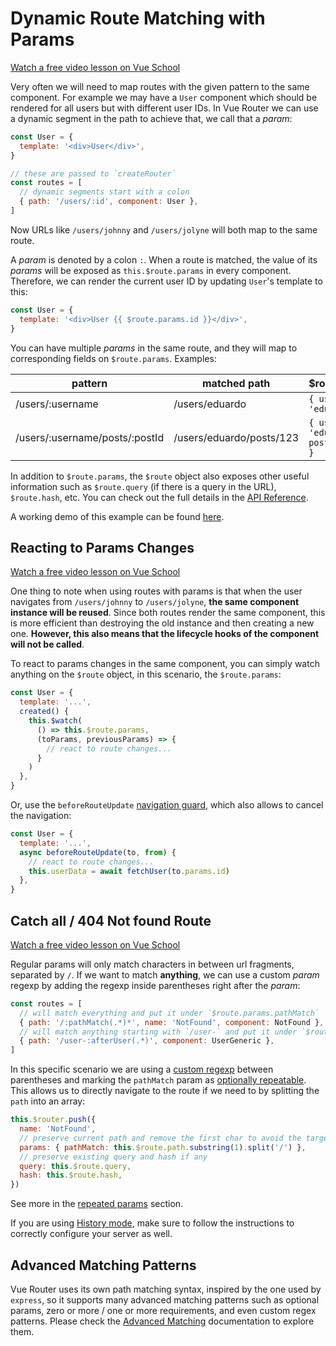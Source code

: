 # Dynamic Route Matching with Params

<div class="vueschool"><a href="https://vueschool.io/lessons/dynamic-routes?friend=vuerouter" target="_blank" rel="sponsored noopener" title="Learn about dynamic route matching with params">Watch a free video lesson on Vue School</a></div>

Very often we will need to map routes with the given pattern to the same component. For example we may have a `User` component which should be rendered for all users but with different user IDs. In Vue Router we can use a dynamic segment in the path to achieve that, we call that a _param_:

```js
const User = {
  template: '<div>User</div>',
}

// these are passed to `createRouter`
const routes = [
  // dynamic segments start with a colon
  { path: '/users/:id', component: User },
]
```

Now URLs like `/users/johnny` and `/users/jolyne` will both map to the same route.

A _param_ is denoted by a colon `:`. When a route is matched, the value of its _params_ will be exposed as `this.$route.params` in every component. Therefore, we can render the current user ID by updating `User`'s template to this:

```js
const User = {
  template: '<div>User {{ $route.params.id }}</div>',
}
```

You can have multiple _params_ in the same route, and they will map to corresponding fields on `$route.params`. Examples:

| pattern                        | matched path             | \$route.params                           |
| ------------------------------ | ------------------------ | ---------------------------------------- |
| /users/:username               | /users/eduardo           | `{ username: 'eduardo' }`                |
| /users/:username/posts/:postId | /users/eduardo/posts/123 | `{ username: 'eduardo', postId: '123' }` |

In addition to `$route.params`, the `$route` object also exposes other useful information such as `$route.query` (if there is a query in the URL), `$route.hash`, etc. You can check out the full details in the [API Reference](../../api/#routelocationnormalized).

A working demo of this example can be found [here](https://codesandbox.io/s/route-params-vue-router-examples-mlb14?from-embed&initialpath=%2Fusers%2Feduardo%2Fposts%2F1).

<!-- <iframe
  src="https://codesandbox.io/embed//route-params-vue-router-examples-mlb14?fontsize=14&theme=light&view=preview&initialpath=%2Fusers%2Feduardo%2Fposts%2F1"
  style="width:100%; height:500px; border:0; border-radius: 4px; overflow:hidden;"
  title="Route Params example"
  allow="accelerometer; ambient-light-sensor; camera; encrypted-media; geolocation; gyroscope; hid; microphone; midi; payment; usb; vr; xr-spatial-tracking"
  sandbox="allow-forms allow-modals allow-popups allow-presentation allow-same-origin allow-scripts"
></iframe> -->

## Reacting to Params Changes

<div class="vueschool"><a href="https://vueschool.io/lessons/reacting-to-param-changes?friend=vuerouter" target="_blank" rel="sponsored noopener" title="Learn how to react to param changes">Watch a free video lesson on Vue School</a></div>

One thing to note when using routes with params is that when the user navigates from `/users/johnny` to `/users/jolyne`, **the same component instance will be reused**. Since both routes render the same component, this is more efficient than destroying the old instance and then creating a new one. **However, this also means that the lifecycle hooks of the component will not be called**.

To react to params changes in the same component, you can simply watch anything on the `$route` object, in this scenario, the `$route.params`:

```js
const User = {
  template: '...',
  created() {
    this.$watch(
      () => this.$route.params,
      (toParams, previousParams) => {
        // react to route changes...
      }
    )
  },
}
```

Or, use the `beforeRouteUpdate` [navigation guard](../advanced/navigation-guards.md), which also allows to cancel the navigation:

```js
const User = {
  template: '...',
  async beforeRouteUpdate(to, from) {
    // react to route changes...
    this.userData = await fetchUser(to.params.id)
  },
}
```

## Catch all / 404 Not found Route

<div class="vueschool"><a href="https://vueschool.io/lessons/404-not-found-page?friend=vuerouter" target="_blank" rel="sponsored noopener" title="Learn how to make a catch all/404 not found route">Watch a free video lesson on Vue School</a></div>

Regular params will only match characters in between url fragments, separated by `/`. If we want to match **anything**, we can use a custom _param_ regexp by adding the regexp inside parentheses right after the _param_:

```js
const routes = [
  // will match everything and put it under `$route.params.pathMatch`
  { path: '/:pathMatch(.*)*', name: 'NotFound', component: NotFound },
  // will match anything starting with `/user-` and put it under `$route.params.afterUser`
  { path: '/user-:afterUser(.*)', component: UserGeneric },
]
```

In this specific scenario we are using a [custom regexp](./route-matching-syntax.md#custom-regexp-in-params) between parentheses and marking the `pathMatch` param as [optionally repeatable](./route-matching-syntax.md#optional-parameters). This allows us to directly navigate to the route if we need to by splitting the `path` into an array:

```js
this.$router.push({
  name: 'NotFound',
  // preserve current path and remove the first char to avoid the target URL starting with `//`
  params: { pathMatch: this.$route.path.substring(1).split('/') },
  // preserve existing query and hash if any
  query: this.$route.query,
  hash: this.$route.hash,
})
```

See more in the [repeated params](./route-matching-syntax.md#repeatable-params) section.

If you are using [History mode](./history-mode.md), make sure to follow the instructions to correctly configure your server as well.

## Advanced Matching Patterns

Vue Router uses its own path matching syntax, inspired by the one used by `express`, so it supports many advanced matching patterns such as optional params, zero or more / one or more requirements, and even custom regex patterns. Please check the [Advanced Matching](./route-matching-syntax.md) documentation to explore them.
